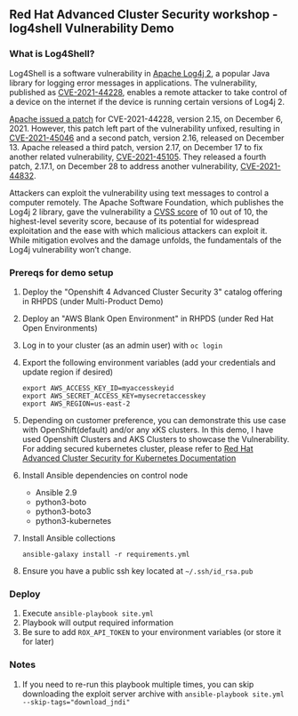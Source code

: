 ## Red Hat Advanced Cluster Security workshop - log4shell Vulnerability Demo

### What is Log4Shell?
Log4Shell is a software vulnerability in [Apache Log4j 2](https://logging.apache.org/log4j/2.x/), a popular Java library for logging error messages in applications. The vulnerability, published as [CVE-2021-44228](https://cve.mitre.org/cgi-bin/cvename.cgi?name=CVE-2021-44228), enables a remote attacker to take control of a device on the internet if the device is running certain versions of Log4j 2.

[Apache issued a patch](https://logging.apache.org/log4j/2.x/security.html#cve-2021-44228) for CVE-2021-44228, version 2.15, on December 6, 2021. However, this patch left part of the vulnerability unfixed, resulting in [CVE-2021-45046](https://cve.mitre.org/cgi-bin/cvename.cgi?name=CVE-2021-45046) and a second patch, version 2.16, released on December 13. Apache released a third patch, version 2.17, on December 17 to fix another related vulnerability, [CVE-2021-45105](https://cve.mitre.org/cgi-bin/cvename.cgi?name=CVE-2021-45105). They released a fourth patch, 2.17.1, on December 28 to address another vulnerability, [CVE-2021-44832](https://cve.mitre.org/cgi-bin/cvename.cgi?name=CVE-2021-44832).

Attackers can exploit the vulnerability using text messages to control a computer remotely. The Apache Software Foundation, which publishes the Log4j 2 library, gave the vulnerability a [CVSS score](https://nvd.nist.gov/vuln-metrics/cvss) of 10 out of 10, the highest-level severity score, because of its potential for widespread exploitation and the ease with which malicious attackers can exploit it. While mitigation evolves and the damage unfolds, the fundamentals of the Log4j vulnerability won’t change.


### Prereqs for demo setup
1. Deploy the "Openshift 4 Advanced Cluster Security 3" catalog offering in RHPDS (under Multi-Product Demo)
2. Deploy an "AWS Blank Open Environment" in RHPDS (under Red Hat Open Environments)
3. Log in to your cluster (as an admin user) with `oc login`
4. Export the following environment variables (add your credentials and update region if desired)

    ```
    export AWS_ACCESS_KEY_ID=myaccesskeyid
    export AWS_SECRET_ACCESS_KEY=mysecretaccesskey
    export AWS_REGION=us-east-2
    ```
    
5. Depending on customer preference, you can demonstrate this use case with OpenShift(default) and/or any xKS clusters. In this demo, I have used  Openshift Clusters and AKS Clusters to showcase the Vulnerability. For adding secured kubernetes cluster, please refer to [Red Hat Advanced Cluster Security for Kubernetes Documentation](https://docs.openshift.com/acs/3.66/installing/installing_helm/install-helm-quick.html)   
6. Install Ansible dependencies on control node
   - Ansible 2.9
   - python3-boto
   - python3-boto3
   - python3-kubernetes
7. Install Ansible collections

   ```
   ansible-galaxy install -r requirements.yml
   ```
   
8. Ensure you have a public ssh key located at `~/.ssh/id_rsa.pub`

### Deploy
1. Execute `ansible-playbook site.yml`
2. Playbook will output required information
3. Be sure to add `ROX_API_TOKEN` to your environment variables (or store it for later)

### Notes
1. If you need to re-run this playbook multiple times, you can skip downloading the exploit server archive with `ansible-playbook site.yml --skip-tags="download_jndi"`

